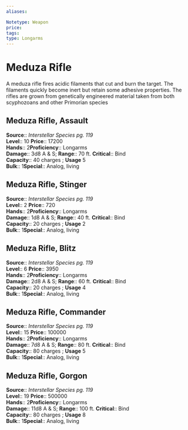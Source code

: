 ```yaml
---
aliases: 

Notetype: Weapon
price: 
tags: 
type: Longarms
---
```


# Meduza Rifle

A meduza rifle fires acidic filaments that cut and burn the target. The filaments quickly become inert but retain some adhesive properties. The rifles are grown from genetically engineered material taken from both scyphozoans and other Primorian species  

## Meduza Rifle, Assault

**Source**:: _Interstellar Species pg. 119_  
**Level**:: 10
**Price**:: 17200  
**Hands**:: 2**Proficiency**:: Longarms  
**Damage**:: 3d8 A & S; 
**Range**:: 70 ft.
**Critical**:: Bind  
**Capacity**:: 40 charges ; **Usage** 5  
**Bulk**:: 1**Special**:: Analog, living

## Meduza Rifle, Stinger

**Source**:: _Interstellar Species pg. 119_  
**Level**:: 2
**Price**:: 720  
**Hands**:: 2**Proficiency**:: Longarms  
**Damage**:: 1d8 A & S; 
**Range**:: 40 ft.
**Critical**:: Bind  
**Capacity**:: 20 charges ; **Usage** 2  
**Bulk**:: 1**Special**:: Analog, living

## Meduza Rifle, Blitz

**Source**:: _Interstellar Species pg. 119_  
**Level**:: 6
**Price**:: 3950  
**Hands**:: 2**Proficiency**:: Longarms  
**Damage**:: 2d8 A & S; 
**Range**:: 60 ft.
**Critical**:: Bind  
**Capacity**:: 20 charges ; **Usage** 4  
**Bulk**:: 1**Special**:: Analog, living

## Meduza Rifle, Commander

**Source**:: _Interstellar Species pg. 119_  
**Level**:: 15
**Price**:: 100000  
**Hands**:: 2**Proficiency**:: Longarms  
**Damage**:: 7d8 A & S; 
**Range**:: 80 ft.
**Critical**:: Bind  
**Capacity**:: 80 charges ; **Usage** 5  
**Bulk**:: 1**Special**:: Analog, living

## Meduza Rifle, Gorgon

**Source**:: _Interstellar Species pg. 119_  
**Level**:: 19
**Price**:: 500000  
**Hands**:: 2**Proficiency**:: Longarms  
**Damage**:: 11d8 A & S; 
**Range**:: 100 ft.
**Critical**:: Bind  
**Capacity**:: 80 charges ; **Usage** 8  
**Bulk**:: 1**Special**:: Analog, living
